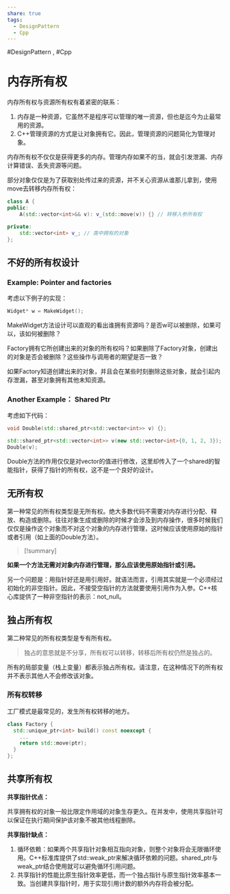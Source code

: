 ```yaml
---
share: true
tags:
  - DesignPattern
  - Cpp
---
```



#DesignPattern , #Cpp 

# 内存所有权

内存所有权与资源所有权有着紧密的联系：

1. 内存是一种资源，它虽然不是程序可以管理的唯一资源，但也是迄今为止最常用的资源。
2. C++管理资源的方式是让对象拥有它。因此，管理资源的问题简化为管理对象。

内存所有权不仅仅是获得更多的内存。管理内存如果不的当，就会引发泄漏、内存计算错误、丢失资源等问题。

部分对象仅仅是为了获取别处传过来的资源，并不关心资源从谁那儿拿到，使用move去转移内存所有权：

```cpp
class A {
public:
    A(std::vector<int>&& v): v_(std::move(v)) {} // 转移入参所有权

private:
    std::vector<int> v_; // 类中拥有的对象
};
```

## 不好的所有权设计

### Example: Pointer and factories

考虑以下例子的实现：

```cpp
Widget* w = MakeWidget();
```

MakeWidget方法设计可以直观的看出谁拥有资源吗？是否w可以被删除，如果可以，该如何被删除？

Factory拥有它所创建出来的对象的所有权吗？如果删除了Factory对象，创建出的对象是否会被删除？这些操作与调用者的期望是否一致？

如果Factory知道创建出来的对象，并且会在某些时刻删除这些对象，就会引起内存泄漏，甚至对象拥有其他未知资源。

### Another Example： Shared Ptr

考虑如下代码：

```cpp
void Double(std::shared_ptr<std::vector<int>> v) {};

std::shared_ptr<std::vector<int>> v(new std::vector<int>{0, 1, 2, 3});
Double(v);

```

Double方法的作用仅仅是对vector的值进行修改，这里却传入了一个shared的智能指针，获得了指针的所有权，这不是一个良好的设计。

## 无所有权

第一种常见的所有权类型是无所有权。绝大多数代码不需要对内存进行分配、释放、构造或删除。往往对象生成或删除的时候才会涉及到内存操作，很多时候我们仅仅是操作这个对象而不对这个对象的内存进行管理，这时候应该使用原始的指针或者引用（如上面的Double方法）。

> [!summary] 
> 
**如果一个方法无需对对象内存进行管理，那么应该使用原始指针或引用。**

另一个问题是：用指针好还是用引用好。就语法而言，引用其实就是一个必须经过初始化的非空指针。因此，不接受空指针的方法就要使用引用作为入参。C++核心库提供了一种非空指针的表示：not_null。


## 独占所有权

第二种常见的所有权类型是专有所有权。

> 独占的意思就是不分享，所有权可以转移，转移后所有权仍然是独占的。

所有的局部变量（栈上变量）都表示独占所有权。请注意，在这种情况下的所有权并不表示其他人不会修改该对象。

### 所有权转移

工厂模式是最常见的，发生所有权转移的地方。

```cpp
class Factory {
  std::unique_ptr<int> build() const noexcept {
    ...
    return std::move(ptr);
  }
};
```

## 共享所有权

**共享指针优点：**

共享拥有权的对象一般比限定作用域的对象生存更久。在并发中，使用共享指针可以保证在执行期间保护该对象不被其他线程删除。

**共享指针缺点：**

1. 循环依赖：如果两个共享指针对象相互指向对象，则整个对象将会无限循环使用。C++标准库提供了std::weak_ptr来解决循环依赖的问题。shared_ptr与weak_ptr结合使用就可以避免循环引用问题。
2. 共享指针的性能比原生指针效率更低，而一个独占指针与原生指针效率基本一致。当创建共享指针时，用于实现引用计数的额外内存将会被分配。
